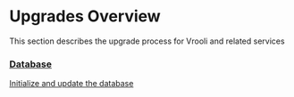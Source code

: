 # Upgrades Overview
This section describes the upgrade process for Vrooli and related services

<div class="card-container">

  <div class="card">
    <a href="migrate.html">
      <h3>Database</h3>
      <p>Initialize and update the database</p>
    </a>
  </div>

</div>